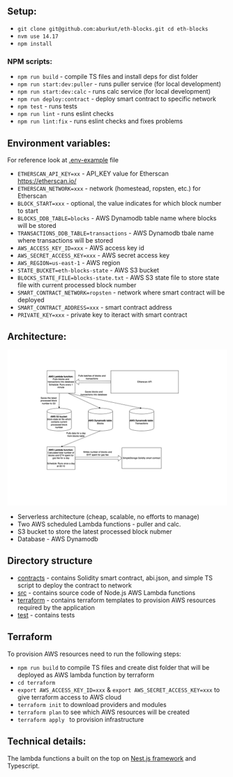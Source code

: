 ## Setup:

- `git clone git@github.com:aburkut/eth-blocks.git cd eth-blocks`
- `nvm use 14.17`
- `npm install`

### NPM scripts:
- `npm run build` - compile TS files and install deps for dist folder
- `npm run start:dev:puller` - runs puller service (for local development)
- `npm run start:dev:calc` - runs calc service (for local development)
- `npm run deploy:contract` - deploy smart contract to specific network
- `npm test` - runs tests
- `npm run lint` - runs eslint checks
- `npm run lint:fix` - runs eslint checks and fixes problems

## Environment variables:

For reference look at [.env-example](.env-example) file

- `ETHERSCAN_API_KEY=xx` - API_KEY value for Etherscan https://etherscan.io/
- `ETHERSCAN_NETWORK=xxx` - network (homestead, ropsten, etc.) for Etherscan
- `BLOCK_START=xxx` - optional, the value indicates for which block number to start
- `BLOCKS_DDB_TABLE=blocks` - AWS Dynamodb table name where blocks will be stored
- `TRANSACTIONS_DDB_TABLE=transactions` - AWS Dynamodb tbale name where transactions will be stored
- `AWS_ACCESS_KEY_ID=xxx` - AWS access key id
- `AWS_SECRET_ACCESS_KEY=xxx` - AWS secret access key
- `AWS_REGION=us-east-1` - AWS region
- `STATE_BUCKET=eth-blocks-state` - AWS S3 bucket 
- `BLOCKS_STATE_FILE=blocks-state.txt` - AWS S3 state file to store state file with current processed block number
- `SMART_CONTRACT_NETWORK=ropsten` - network where smart contract will be deployed
- `SMART_CONTRACT_ADDRESS=xxx` - smart contract address
- `PRIVATE_KEY=xxx` - private key to iteract with smart contract

## Architecture:

![Diagram](Diagram.png)

- Serverless architecture (cheap, scalable, no efforts to manage)
- Two AWS scheduled Lambda functions - puller and calc.
- S3 bucket to store the latest processed block nubmer
- Database - AWS Dynamodb

## Directory structure
- [contracts](contracts) - contains Solidity smart contract, abi.json, and simple TS script to deploy the contract to network
- [src](src) - contains source code of Node.js AWS Lambda functions
- [terraform](terraform) - contains terraform templates to provision AWS resources required by the application
- [test](test) - contains tests

## Terraform

To provision AWS resources need to run the following steps:
- `npm run build` to compile TS files and create dist folder that will be deployed as AWS lambda function by terraform
- `cd terraform`
- `export AWS_ACCESS_KEY_ID=xxx` & `export AWS_SECRET_ACCESS_KEY=xxx` to give terraform access to AWS cloud
- `terraform init` to download providers and modules
- `terraform plan` to see which AWS  resources will be created
- `terraform apply ` to provision infrastructure


## Technical details:

The lambda functions a built on the top on [Nest.js framework](https://nestjs.com/) and Typescript.
